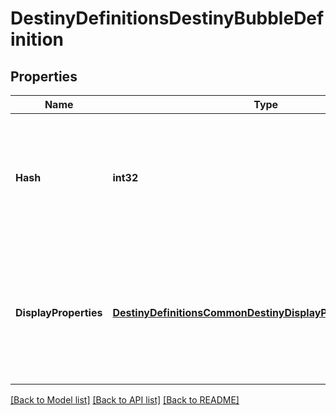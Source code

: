 # DestinyDefinitionsDestinyBubbleDefinition

## Properties
Name | Type | Description | Notes
------------ | ------------- | ------------- | -------------
**Hash** | **int32** | The identifier for the bubble: only guaranteed to be unique within the Destination. | [optional] 
**DisplayProperties** | [**DestinyDefinitionsCommonDestinyDisplayPropertiesDefinition**](Destiny.Definitions.Common.DestinyDisplayPropertiesDefinition.md) | The display properties of this bubble, so you don&#39;t have to look them up in a separate list anymore. | [optional] 

[[Back to Model list]](../README.md#documentation-for-models) [[Back to API list]](../README.md#documentation-for-api-endpoints) [[Back to README]](../README.md)


